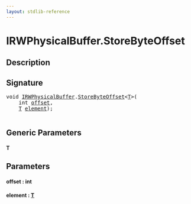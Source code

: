 ```yaml
---
layout: stdlib-reference
---
```


# IRWPhysicalBuffer\.StoreByteOffset

## Description





## Signature 

<pre>
<span class="code_keyword">void</span> <a href="../index.md" class="code_type">IRWPhysicalBuffer</a>.<a href=".">StoreByteOffset</a>&lt;<a href=".#typeparam-T" class="code_type">T</a>&gt;(
    <span class="code_keyword">int</span> <a href=".#decl-offset" class="code_param">offset</a>,
    <a href=".#typeparam-T" class="code_type">T</a> <a href=".#decl-element" class="code_param">element</a>);

</pre>

## Generic Parameters

####  <a id="typeparam-T"></a>T

## Parameters

####  <a id="decl-offset"></a>offset  : int
####  <a id="decl-element"></a>element  : [T](.#typeparam-T)

